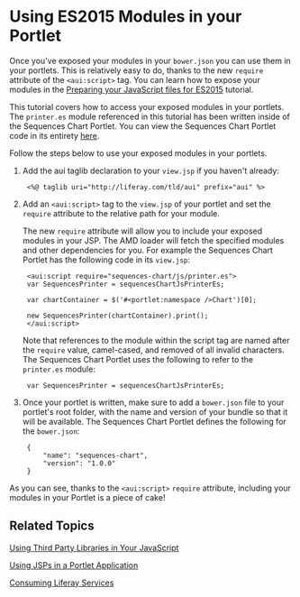 # Using ES2015 Modules in your Portlet [](id=using-es2015-modules-in-your-portlet)

Once you've exposed your modules in your `bower.json` you can use them in your 
portlets. This is relatively easy to do, thanks to the new `require` attribute 
of the `<aui:script>` tag. You can learn how to expose your modules in 
the [Preparing your JavaScript files for ES2015](/develop/tutorials/-/knowledge_base/7-0/preparing-your-javascript-files-for-es2015) 
tutorial. 

This tutorial covers how to access your exposed modules in your portlets. The
`printer.es` module referenced in this tutorial has been written inside of the 
Sequences Chart Portlet. You can view the Sequences Chart Portlet code in its 
entirety [here](../../code/liferay-plugins-sdk-7.0.0/apps/sequences-chart-web).

Follow the steps below to use your exposed modules in your portlets.

1. Add the aui taglib declaration to your `view.jsp` if you haven't already: 

        <%@ taglib uri="http://liferay.com/tld/aui" prefix="aui" %>

2. Add an `<aui:script>` tag to the `view.jsp` of your portlet and set the 
   `require` attribute to the relative path for your module. 

    The new `require` attribute will allow you to include your exposed modules 
    in your JSP. The AMD loader will fetch the specified modules and other 
    dependencies for you. For example the Sequences Chart Portlet has the 
    following code in its `view.jsp`:

        <aui:script require="sequences-chart/js/printer.es">
	    var SequencesPrinter = sequencesChartJsPrinterEs;

	    var chartContainer = $('#<portlet:namespace />Chart')[0];

	    new SequencesPrinter(chartContainer).print();
        </aui:script>

    Note that references to the module within the script tag are named after the 
    `require` value, camel-cased, and removed of all invalid characters. The 
    Sequences Chart Portlet uses the following to refer to the `printer.es` 
    module:
    
        var SequencesPrinter = sequencesChartJsPrinterEs;

3. Once your portlet is written, make sure to add a `bower.json` file to your 
   portlet's root folder, with the name and version of your bundle so that it 
   will be available. The Sequences Chart Portlet defines the following for the 
   `bower.json`:

        {
            "name": "sequences-chart",
            "version": "1.0.0"
        }
    
As you can see, thanks to the `<aui:script>` `require` attribute, including your 
modules in your Portlet is a piece of cake!

## Related Topics [](id=related-topics)

[Using Third Party Libraries in Your JavaScript](/develop/tutorials/-/knowledge_base/7-0/using-third-party-libraries-in-your-javascript)

[Using JSPs in a Portlet Application](/develop/tutorials/-/knowledge_base/7-0/using-jsps-in-a-portlet-application)

[Consuming Liferay Services](/develop/tutorials/-/knowledge_base/7-0/consuming-liferay-services)
